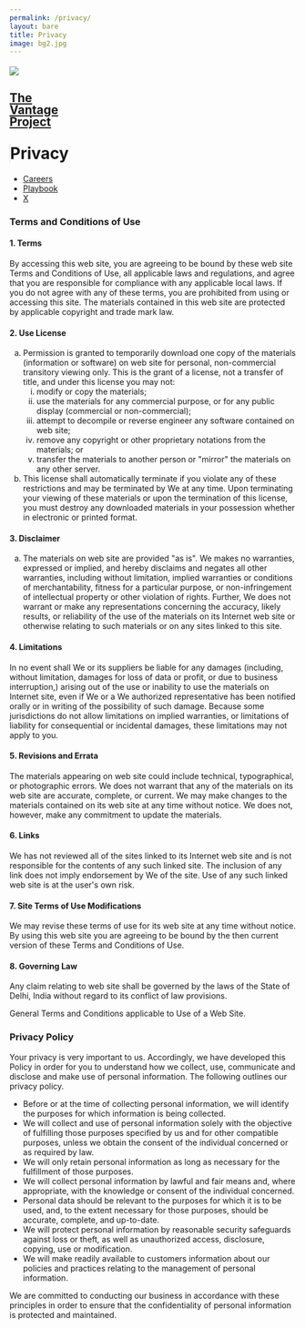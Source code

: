 ```yaml
---
permalink: /privacy/
layout: bare
title: Privacy
image: bg2.jpg
---
```

<div class="cbg b-ws-top-p">
	<div class="grid-container">
    <div class="grid-x">
      <div class="large-3 large-offset-3 medium-4 medium-offset-2 small-8 small-offset-2 cell s-ws-top">
        <div class="grid-x grid-padding-x">
            <div class="small-3 cell np">
              <a href="{{site.url}}">
                <img src="{{site.url}}/assets/img/vantage-logo-full.png" style="margin-top:0.25em">
              </a>
            </div>
<div class="small-5 shrink cell">
              <a href="{{site.url}}">
                <h2 class="sans2 bkc" style="line-height:1;">The <br> Vantage <br>Project</h2>
              </a>
            </div>
<div class="small-4 cell" style="border-left: 1px solid #dedede;">
              <h1 class="sans2 bold bc" style=" margin-top: 1em;">Privacy</h1>
            </div>
</div>
      </div>
    <div class="small-12 medium-6 cell s-ws-top xs-ws-top-p">
      <ul class="menu align-right hover">
        <!-- <li><a href="{{site.url}}/ico" class="dbc">ICO</a></li>
        <li><a href="{{site.url}}/blockchain" class="dbc">Blockchain</a></li> -->
        <li><a href="{{site.url}}/careers" class="dbc">Careers</a></li>
        <li><a href="{{site.url}}/playbook" class="dbc">Playbook</a></li>
        <!-- <li><a href="{{site.url}}/ico" class="dbc">ICO</a></li> -->
        <li><a href="{{site.url}}/x" class="dbc">X</a></li>
      </ul>
    </div>
    </div>
  </div>
<div class="grid-container">
  <div class="grid-x align-center">
    <div class="small-12 medium-10 medium-centered large-6 cell m-ws-top">
    <h3 class="bold bkc">Terms and Conditions of Use</h3>
    <h4 class="bkc s-ws-top">1. Terms</h4>
    <p>By accessing this web site, you are agreeing to be bound by these web site Terms and Conditions of Use, all applicable laws and regulations, and agree that you are responsible for compliance with any applicable local laws. If you do not agree with any of these terms, you are prohibited from using or accessing this site. The materials contained in this web site are protected by applicable copyright and trade mark law.</p>
    <h4 class="bkc">2. Use License</h4>
    <ol type="a">
    <li>Permission is granted to temporarily download one copy of the materials (information or software) on  web site for personal, non-commercial transitory viewing only. This is the grant of a license, not a transfer of title, and under this license you may not:
    <ol type="i">
    <li>modify or copy the materials;</li>
    <li>use the materials for any commercial purpose, or for any public display (commercial or non-commercial);</li>
    <li>attempt to decompile or reverse engineer any software contained on  web site;</li>
    <li>remove any copyright or other proprietary notations from the materials; or</li>
    <li>transfer the materials to another person or "mirror" the materials on any other server.</li>
    </ol>
    </li>
    <li>This license shall automatically terminate if you violate any of these restrictions and may be terminated by We at any time. Upon terminating your viewing of these materials or upon the termination of this license, you must destroy any downloaded materials in your possession whether in electronic or printed format.
    </li>
    </ol>
    <h4 class="bkc">3. Disclaimer</h4>
    <ol type="a">
    <li>The materials on  web site are provided "as is". We makes no warranties, expressed or implied, and hereby disclaims and negates all other warranties, including without limitation, implied warranties or conditions of merchantability, fitness for a particular purpose, or non-infringement of intellectual property or other violation of rights. Further, We does not warrant or make any representations concerning the accuracy, likely results, or reliability of the use of the materials on its Internet web site or otherwise relating to such materials or on any sites linked to this site.
    </li>
    </ol>
    <h4 class="bkc">4. Limitations</h4>
    <p>In no event shall We or its suppliers be liable for any damages (including, without limitation, damages for loss of data or profit, or due to business interruption,) arising out of the use or inability to use the materials on  Internet site, even if We or a We authorized representative has been notified orally or in writing of the possibility of such damage. Because some jurisdictions do not allow limitations on implied warranties, or limitations of liability for consequential or incidental damages, these limitations may not apply to you.
    </p>
    <h4 class="bkc">5. Revisions and Errata</h4>
    <p>The materials appearing on  web site could include technical, typographical, or photographic errors. We does not warrant that any of the materials on its web site are accurate, complete, or current. We may make changes to the materials contained on its web site at any time without notice. We does not, however, make any commitment to update the materials.</p>
    <h4 class="bkc">6. Links</h4>
    <p>We has not reviewed all of the sites linked to its Internet web site and is not responsible for the contents of any such linked site. The inclusion of any link does not imply endorsement by We of the site. Use of any such linked web site is at the user's own risk.</p>
    <h4 class="bkc">7. Site Terms of Use Modifications</h4>
    <p>We may revise these terms of use for its web site at any time without notice. By using this web site you are agreeing to be bound by the then current version of these Terms and Conditions of Use.</p>
    <h4 class="bkc">8. Governing Law</h4>
    <p>Any claim relating to  web site shall be governed by the laws of the State of Delhi, India without regard to its conflict of law provisions.</p>
    <p>General Terms and Conditions applicable to Use of a Web Site.</p>
    <h3 class="bkc bold">Privacy Policy</h3>
    <p>Your privacy is very important to us. Accordingly, we have developed this Policy in order for you to understand how we collect, use, communicate and disclose and make use of personal information. The following outlines our privacy policy.</p>
    <ul>
    <li>Before or at the time of collecting personal information, we will identify the purposes for which information is being collected.</li>
    <li>We will collect and use of personal information solely with the objective of fulfilling those purposes specified by us and for other compatible purposes, unless we obtain the consent of the individual concerned or as required by law.</li>
    <li>We will only retain personal information as long as necessary for the fulfillment of those purposes. </li>
    <li>We will collect personal information by lawful and fair means and, where appropriate, with the knowledge or consent of the individual concerned. </li>
    <li>Personal data should be relevant to the purposes for which it is to be used, and, to the extent necessary for those purposes, should be accurate, complete, and up-to-date. </li>
    <li>We will protect personal information by reasonable security safeguards against loss or theft, as well as unauthorized access, disclosure, copying, use or modification.</li>
    <li>We will make readily available to customers information about our policies and practices relating to the management of personal information. </li>
    </ul>
    <p>We are committed to conducting our business in accordance with these principles in order to ensure that the confidentiality of personal information is protected and maintained. </p>
    </div>
  </div>
</div>
</div>
